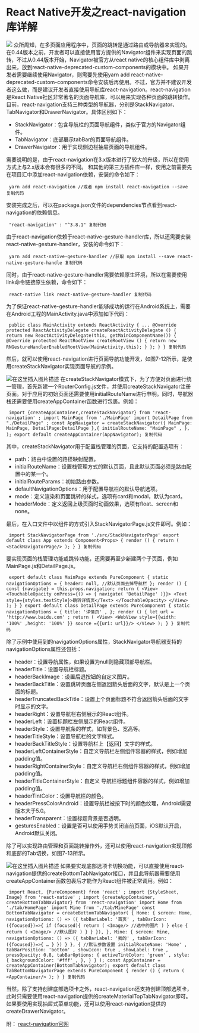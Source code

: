 # React Native开发之react-navigation库详解 #

![](https://user-gold-cdn.xitu.io/2019/6/4/16b1fc6db1a06a16?imageView2/0/w/1280/h/960/ignore-error/1) 众所周知，在多页面应用程序中，页面的跳转是通过路由或导航器来实现的。在0.44版本之前，开发者可以直接使用官方提供的Navigator组件来实现页面的跳转，不过从0.44版本开始，Navigator被官方从react native的核心组件库中剥离出来，放到react-native-deprecated-custom-components的模块中。 如果开发者需要继续使用Navigator，则需要先使用yarn add react-native-deprecated-custom-components命令安装后再使用。不过，官方并不建议开发者这么做，而是建议开发者直接使用导航库react-navigation。react-navigation是React Native社区非常著名的页面导航库，可以用来实现各种页面的跳转操作。 目前，react-navigation支持三种类型的导航器，分别是StackNavigator、TabNavigator和DrawerNavigator。具体区别如下：

* StackNavigator：包含导航栏的页面导航组件，类似于官方的Navigator组件。
* TabNavigator：底部展示tabBar的页面导航组件。
* DrawerNavigator：用于实现侧边栏抽屉页面的导航组件。

需要说明的是，由于react-navigation在3.x版本进行了较大的升级，所以在使用方式上与2.x版本会有很多的不同。 和其他的第三方插件库一样，使用之前需要先在项目汇中添加react-navigation依赖，安装的命令如下：

` yarn add react-navigation //或者 npm install react-navigation --save 复制代码`

安装完成之后，可以在package.json文件的dependencies节点看到react-navigation的依赖信息。

` "react-navigation" : "^3.8.1" 复制代码`

由于react-navigation依赖于react-native-gesture-handler库，所以还需要安装react-native-gesture-handler，安装的命令如下：

` yarn add react-native-gesture-handler //获取 npm install --save react-native-gesture-handle 复制代码`

同时，由于react-native-gesture-handler需要依赖原生环境，所以在需要使用link命令链接原生依赖，命令如下：

` react-native link react-native-gesture-handler 复制代码`

为了保证react-native-gesture-handler能够成功的运行在Android系统上，需要在Android工程的MainActivity.java中添加如下代码：

` public class MainActivity extends ReactActivity { ... @Override protected ReactActivityDelegate createReactActivityDelegate () { return new ReactActivityDelegate(this, getMainComponentName()) { @Override protected ReactRootView createRootView () { return new RNGestureHandlerEnabledRootView(MainActivity.this); } }; } } 复制代码`

然后，就可以使用react-navigation进行页面导航功能开发，如图7-12所示，是使用createStackNavigator实现页面导航的示例。

![在这里插入图片描述](https://user-gold-cdn.xitu.io/2019/6/4/16b1fc66ffe5ca05?imageView2/0/w/1280/h/960/ignore-error/1) 在createStackNavigator模式下，为了方便对页面进行统一管理，首先新建一个RouterConfig.js文件，并使用createStackNavigator注册页面。对于应用的初始页面还需要使用initialRouteName进行申明。同时，导航器栈还需要使用createAppContainer函数进行包裹。例如：

` import {createAppContainer,createStackNavigator} from 'react-navigation' ; import MainPage from './MainPage' import DetailPage from "./DetailPage" ; const AppNavigator = createStackNavigator({ MainPage: MainPage, DetailPage:DetailPage },{ initialRouteName: "MainPage" , }, ); export default createAppContainer(AppNavigator); 复制代码`

其中，createStackNavigator用于配置栈管理的页面，它支持的配置选项有：

* path：路由中设置的路径映射配置。
* initialRouteName：设置栈管理方式的默认页面，且此默认页面必须是路由配置中的某一个。
* initialRouteParams：初始路由参数。
* defaultNavigationOptions：用于配置导航栏的默认导航选项。
* mode：定义渲染和页面跳转的样式，选项有card和modal，默认为card。
* headerMode：定义返回上级页面时动画效果，选项有float、screen和none。

最后，在入口文件中以组件的方式引入StackNavigatorPage.js文件即可。例如：

` import StackNavigatorPage from './src/StackNavigatorPage' export default class App extends Component<Props> { render () { return ( <StackNavigatorPage/> ); } } 复制代码`

要实现页面的栈管理功能或跳转功能，还需要再至少新建两个子页面，例如MainPage.js和DetailPage.js。

` export default class MainPage extends PureComponent { static navigationOptions = { header: null, //默认页面去掉导航栏 }; render () { const {navigate} = this.props.navigation; return ( <View> <TouchableOpacity onPress={() => { navigate( 'DetailPage' )}}> <Text style={styles.textStyle}>跳转详情页</Text> </TouchableOpacity> </View> ); } } export default class DetailPage extends PureComponent { static navigationOptions = { title: '详情页' , }; render () { let url = 'http://www.baidu.com' ; return ( <View> <WebView style={{width: '100%' ,height: '100%' }} source ={{uri: url}}/> </View> ); } } 复制代码`

除了示例中使用到的navigationOptions属性，StackNavigator导航器支持的navigationOptions属性还包括：

* header：设置导航属性，如果设置为null则隐藏顶部导航栏。
* headerTitle：设置导航栏标题。
* headerBackImage：设置后退按钮的自定义图片。
* headerBackTitle：设置跳转页面左侧返回箭头后面的文字，默认是上一个页面的标题。
* headerTruncatedBackTitle：设置上个页面标题不符合返回箭头后面的文字时显示的文字。
* headerRight：设置导航栏右侧展示的React组件。
* headerLeft：设置标题栏左侧展示的React组件。
* headerStyle：设置导航条的样式，如背景色、宽高等。
* headerTitleStyle：设置导航栏的文字样式。
* headerBackTitleStyle：设置导航栏上【返回】文字的样式。
* headerLeftContainerStyle：自定义导航栏左侧组件容器的样式，例如增加padding值。
* headerRightContainerStyle：自定义导航栏右侧组件容器的样式，例如增加 padding值。
* headerTitleContainerStyle：自定义 导航栏标题组件容器的样式，例如增加 padding值。
* headerTintColor：设置导航栏的颜色。
* headerPressColorAndroid：设置导航栏被按下时的颜色纹理，Android需要版本大于5.0。
* headerTransparent：设置标题背景是否透明。
* gesturesEnabled：设置是否可以使用手势关闭当前页面，iOS默认开启，Android默认关闭。

除了可以实现路由管理和页面跳转操作外，还可以使用react-navigation实现顶部和底部的Tab切换，如图7-13所示。

![在这里插入图片描述](https://user-gold-cdn.xitu.io/2019/6/4/16b1fc670008aaa3?imageView2/0/w/1280/h/960/ignore-error/1) 如果要实现底部选项卡切换功能，可以直接使用react-navigation提供的createBottomTabNavigator接口，并且此导航器需要使用createAppContainer函数包裹后才能作为React组件被正常调用。例如：

` import React, {PureComponent} from 'react' ; import {StyleSheet, Image} from 'react-native' ; import {createAppContainer, createBottomTabNavigator} from 'react-navigation' import Home from './tab/HomePage' import Mine from './tab/MinePage' const BottomTabNavigator = createBottomTabNavigator( { Home: { screen: Home, navigationOptions: () => ({ tabBarLabel: '首页' , tabBarIcon:({focused})=>{ if (focused){ return ( <Image/> //选中的图片 ) } else { return ( <Image/> //默认图片 ) } } }), }, Mine: { screen: Mine, navigationOptions: () => ({ tabBarLabel: '我的' , tabBarIcon:({focused})=>{ … } }) } }, { //默认参数设置 initialRouteName: 'Home' , tabBarPosition: 'bottom' , showIcon: true , showLabel: true , pressOpacity: 0.8, tabBarOptions: { activeTintColor: 'green' , style: { backgroundColor: '#fff' , }, } } ); const AppContainer = createAppContainer(BottomTabNavigator); export default class TabBottomNavigatorPage extends PureComponent { render () { return ( <AppContainer/> ); } } 复制代码`

当然，除了支持创建底部选项卡之外，react-navigation还支持创建顶部选项卡，此时只需要使用react-navigation提供的createMaterialTopTabNavigator即可。如果要使用实现抽屉式菜单功能，还可以使用react-navigation提供的createDrawerNavigator。

附： [react-navigation官网]( https://link.juejin.im?target=https%3A%2F%2Freactnavigation.org%2F )